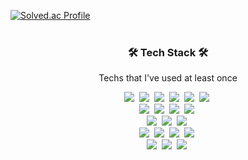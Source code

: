 [![Solved.ac Profile](http://mazassumnida.wtf/api/v2/generate_badge?boj=kimyu0218)](https://solved.ac/kimyu0218/)
<br/><br/>
<h3 align="center">🛠 Tech Stack 🛠</h3>

<p align="center"> Techs that I've used at least once </p>
<p align="center">
  <img src="https://img.shields.io/badge/Python-FFFFFF?style=for-the-badge&logo=python&logoColor=blue"/></a>&nbsp 
  <img src="https://img.shields.io/badge/C-00599C?style=for-the-badge&logo=c&logoColor=white"/></a>&nbsp
  <img src="https://img.shields.io/badge/C%23-239120?style=for-the-badge&logo=c-sharp&logoColor=white"/></a>&nbsp
  <img src="https://img.shields.io/badge/C%2B%2B-00599C?style=for-the-badge&logo=c%2B%2B&logoColor=white"/></a>&nbsp 
  <img src="https://img.shields.io/badge/Dart-0175C2?style=for-the-badge&logo=dart&logoColor=white"/></a>&nbsp 
  <img src="https://img.shields.io/badge/Flutter-02569B?style=for-the-badge&logo=flutter&logoColor=white"/></a>&nbsp
  <br/>
  <img src="https://img.shields.io/badge/HTML-E34F26?style=for-the-badge&logo=html5&logoColor=white"/></a>&nbsp 
  <img src="https://img.shields.io/badge/CSS-1572B6?style=for-the-badge&logo=css3&logoColor=white"/></a>&nbsp 
  <img src="https://img.shields.io/badge/Java-ED8B00?style=for-the-badge&logo=java&logoColor=white"/></a>&nbsp 
  <img src="https://img.shields.io/badge/JavaScript-323330?style=for-the-badge&logo=javascript&logoColor=F7DF1E"/></a>&nbsp 
  <br/>
  <img src="https://img.shields.io/badge/PyTorch-EE4C2C?style=for-the-badge&logo=PyTorch&logoColor=white"/></a>&nbsp 
  <img src="https://img.shields.io/badge/scikit_learn-F7931E?style=for-the-badge&logo=scikit-learn&logoColor=white"/></a>&nbsp 
  <img src="https://img.shields.io/badge/TensorFlow-FF6F00?style=for-the-badge&logo=TensorFlow&logoColor=white"/></a>&nbsp 
  <br/>
  <img src="https://img.shields.io/badge/Spring-6DB33F?style=for-the-badge&logo=spring&logoColor=white"/></a>&nbsp 
  <img src="https://img.shields.io/badge/Spring_Boot-F2F4F9?style=for-the-badge&logo=spring-boot"/></a>&nbsp 
  <img src="https://img.shields.io/badge/React-20232A?style=for-the-badge&logo=react&logoColor=61DAFB"/></a>&nbsp 
  <img src="https://img.shields.io/badge/Unity-100000?style=for-the-badge&logo=unity&logoColor=white"/></a>&nbsp 
  <br/>
  <img src="https://img.shields.io/badge/MongoDB-4EA94B?style=for-the-badge&logo=mongodb&logoColor=white"/></a>&nbsp 
  <img src="https://img.shields.io/badge/MySQL-005C84?style=for-the-badge&logo=mysql&logoColor=white"/></a>&nbsp 
  <img src="https://img.shields.io/badge/Postman-FF6C37?style=for-the-badge&logo=Postman&logoColor=white"/></a>&nbsp 
</p>

<!--
**kimyu0218/kimyu0218** is a ✨ _special_ ✨ repository because its `README.md` (this file) appears on your GitHub profile.

Here are some ideas to get you started:

- 🔭 I’m currently working on ...
- 🌱 I’m currently learning ...
- 👯 I’m looking to collaborate on ...
- 🤔 I’m looking for help with ...
- 💬 Ask me about ...
- 📫 How to reach me: ...
- 😄 Pronouns: ...
- ⚡ Fun fact: ...
-->
